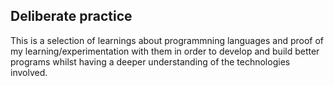 ## Deliberate practice

This is a selection of learnings about programmning languages and proof of my learning/experimentation with them in order to develop and build better programs whilst having a deeper understanding of the technologies involved.
